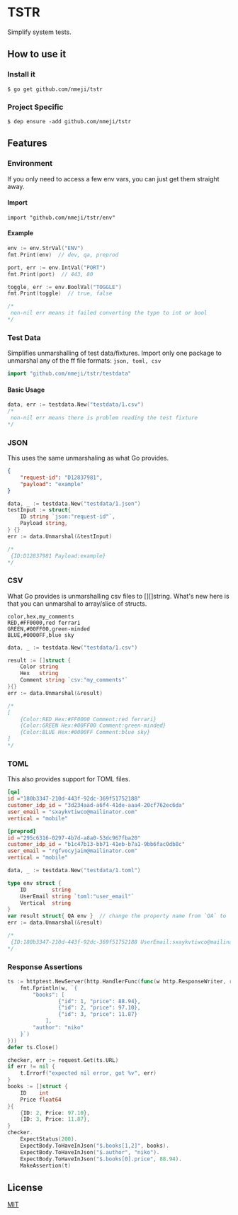# TSTR

Simplify system tests.

## How to use it

### Install it

```shell
$ go get github.com/nmeji/tstr
```

### Project Specific

```shell
$ dep ensure -add github.com/nmeji/tstr
```

## Features

### Environment

If you only need to access a few env vars, you can just get them straight away.

#### Import

`import "github.com/nmeji/tstr/env"`

#### Example

```go
env := env.StrVal("ENV")
fmt.Print(env)  // dev, qa, preprod

port, err := env.IntVal("PORT")
fmt.Print(port)  // 443, 80

toggle, err := env.BoolVal("TOGGLE")
fmt.Print(toggle)  // true, false

/*
 non-nil err means it failed converting the type to int or bool
*/
```

### Test Data

Simplifies unmarshalling of test data/fixtures. Import only one package to unmarshal any of the ff file formats: `json, toml, csv`

```go
import "github.com/nmeji/tstr/testdata"
```

#### Basic Usage

```go
data, err := testdata.New("testdata/1.csv")
/*
 non-nil err means there is problem reading the test fixture
*/
```

### JSON

This uses the same unmarshaling as what Go provides.

```json
{
    "request-id": "D12837981",
    "payload": "example"
}
```

```go
data, _ := testdata.New("testdata/1.json")
testInput := struct{
    ID string `json:"request-id"`,
    Payload string,
} {}
err := data.Unmarshal(&testInput)

/*
 {ID:D12837981 Payload:example}
*/
```

### CSV

What Go provides is unmarshalling csv files to [][]string. What's new here is that you can unmarshal to array/slice of structs.

```csv
color,hex,my_comments
RED,#FF0000,red ferrari
GREEN,#00FF00,green-minded
BLUE,#0000FF,blue sky
```

```go
data, _ := testdata.New("testdata/1.csv")

result := []struct {
    Color string
    Hex   string
    Comment string `csv:"my_comments"`
}{}
err := data.Unmarshal(&result)

/*
[
    {Color:RED Hex:#FF0000 Comment:red ferrari}
    {Color:GREEN Hex:#00FF00 Comment:green-minded}
    {Color:BLUE Hex:#0000FF Comment:blue sky}
]
*/
```

### TOML

This also provides support for TOML files.

```toml
[qa]
id ="180b3347-210d-443f-92dc-369f51752188"
customer_idp_id = "3d234aad-a6f4-41de-aaa4-20cf762ec6da"
user_email = "sxaykvtiwco@mailinator.com"
vertical = "mobile"

[preprod]
id ="295c6316-0297-4b7d-a8a0-53dc967fba20"
customer_idp_id = "b1c47b13-bb71-41eb-b7a1-9bb6fac0db8c"
user_email = "rgfvocyjaim@mailinator.com"
vertical = "mobile"
```

```go
data, _ := testdata.New("testdata/1.toml")

type env struct {
    ID        string
    UserEmail string `toml:"user_email"`
    Vertical  string
}
var result struct{ QA env }  // change the property name from `QA` to `Preprod` if you want [preprod]
err := data.Unmarshal(&result)

/*
 {ID:180b3347-210d-443f-92dc-369f51752188 UserEmail:sxaykvtiwco@mailinator.com Vertical:mobile}
*/
```

### Response Assertions

```go
ts := httptest.NewServer(http.HandlerFunc(func(w http.ResponseWriter, r *http.Request) {
    fmt.Fprintln(w, `{
        "books": [
                {"id": 1, "price": 88.94},
                {"id": 2, "price": 97.10},
                {"id": 3, "price": 11.87}
            ],
        "author": "niko"
    }`)
}))
defer ts.Close()

checker, err := request.Get(ts.URL)
if err != nil {
    t.Errorf("expected nil error, got %v", err)
}
books := []struct {
    ID    int
    Price float64
}{
    {ID: 2, Price: 97.10},
    {ID: 3, Price: 11.87},
}
checker.
    ExpectStatus(200).
    ExpectBody.ToHaveInJson("$.books[1,2]", books).
    ExpectBody.ToHaveInJson("$.author", "niko").
    ExpectBody.ToHaveInJson("$.books[0].price", 88.94).
    MakeAssertion(t)
```

## License

[MIT](LICENSE)